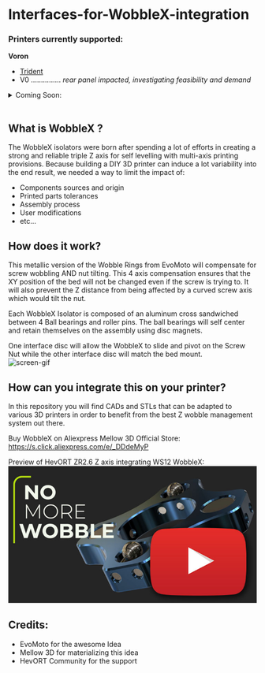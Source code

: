# Interfaces-for-WobbleX-integration

### Printers currently supported:
**Voron**
   - [Trident](https://github.com/MirageC79/Interfaces-for-WobbleX-integration/tree/main/Voron/Trident)  
   - V0 ............... *rear panel impacted, investigating feasibility and demand*  
<details><summary> Coming Soon: </summary>
<p>  

**Creality**
   - Ender 3 .......... *coming soon...*  

**RatRig**
   - V-Core 3 ........ *coming soon...*  
   - V-Minion ........ *coming soon...*  

**VzBoT**
   - VZ235 ........... *coming soon...*  
   - VZ330 ........... *coming soon...*  
</p>
</details>
<br>

## What is WobbleX ?
The WobbleX isolators were born after spending a lot of efforts in creating a strong and reliable triple Z axis for self levelling with multi-axis printing provisions.
Because building a DIY 3D printer can induce a lot variability into the end result, we needed a way to limit the impact of:
- Components sources and origin
- Printed parts tolerances
- Assembly process
- User modifications 
- etc...

## How does it work?
This metallic version of the Wobble Rings from EvoMoto will compensate for screw wobbling AND nut tilting.  This 4 axis compensation ensures that the XY position of the bed will not be changed even if the screw is trying to.  It will also prevent the Z distance from being affected by a curved screw axis which would tilt the nut.

Each WobbleX Isolator is composed of an aluminum cross sandwiched between 4 Ball bearings and roller pins. The ball bearings will self center and retain themselves on the assembly using disc magnets.

One interface disc will allow the WobbleX to slide and pivot on the Screw Nut while the other interface disc will match the bed mount.  
![screen-gif](./Pictures/WobbleX_Gif12fps.gif)

## How can you integrate this on your printer?
In this repository you will find CADs and STLs that can be adapted to various 3D printers in order to benefit from the best Z wobble management system out there.

Buy WobbleX on Aliexpress Mellow 3D Official Store: https://s.click.aliexpress.com/e/_DDdeMyP

Preview of HevORT ZR2.6 Z axis integrating WS12 WobbleX:
[![Video](/Pictures/YT_ZR2.6_Preview.jpg)](https://www.youtube.com/watch?v=mLhklORNFBQ)

## Credits:
- EvoMoto for the awesome Idea
- Mellow 3D for materializing this idea
- HevORT Community for the support


